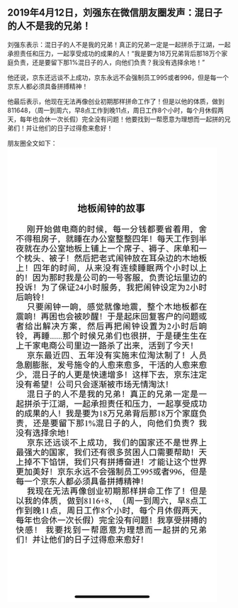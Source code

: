 ## 2019年4月12日，刘强东在微信朋友圈发声：混日子的人不是我的兄弟！
刘强东表示：混日子的人不是我的兄弟！真正的兄弟一定是一起拼杀于江湖，一起承担责任和压力，一起享受成功的成果的人！“我是要为18万兄弟背后那18万个家庭负责，还是要留下那1%混日子的人，向他们负责？我没有选择余地！”  

他还说，京东还远谈不上成功，京东永远不会强制员工995或者996，但是每一个京东人都必须具备拼搏精神！  

他最后表示，他现在无法再像创业初期那样拼命工作了！但是以他的体质，做到811648，（周一到周六，早8点工作到晚11点，周日工作8个小时，每个月休假两天，每年也会休一次长假）完全没有问题！他要找到一帮愿意为理想而一起拼的兄弟们！并让他们的日子过得愈来愈好！ 

朋友圈全文如下：
![i刘强东：混日子的人不是我的兄弟](https://github.com/ManifoldCore/Last-Struggle/blob/master/data/%E5%88%98%E5%BC%BA%E4%B8%9C-%E5%9C%B0%E6%9D%BF%E9%97%B9%E9%92%9F%E7%9A%84%E6%95%85%E4%BA%8B.jpg?raw=true)